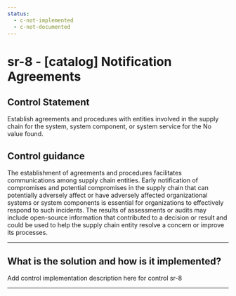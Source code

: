 ```yaml
---
status:
  - c-not-implemented
  - c-not-documented
---
```


# sr-8 - \[catalog\] Notification Agreements

## Control Statement

Establish agreements and procedures with entities involved in the supply chain for the system, system component, or system service for the No value found.

## Control guidance

The establishment of agreements and procedures facilitates communications among supply chain entities. Early notification of compromises and potential compromises in the supply chain that can potentially adversely affect or have adversely affected organizational systems or system components is essential for organizations to effectively respond to such incidents. The results of assessments or audits may include open-source information that contributed to a decision or result and could be used to help the supply chain entity resolve a concern or improve its processes.

______________________________________________________________________

## What is the solution and how is it implemented?

Add control implementation description here for control sr-8

______________________________________________________________________
